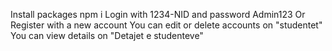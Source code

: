 Install packages npm i
Login with 1234-NID and password Admin123
Or Register with a new account
You can edit or delete accounts on "studentet"
You can view details on "Detajet e studenteve"

